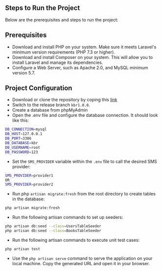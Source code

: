 ## Steps to Run the Project

Below are the prerequisites and steps to run the project:


## Prerequisites

- Download and install PHP on your system. Make sure it meets Laravel's minimum version requirements (PHP 7.3 or higher).
-  Download and install Composer on your system. This will allow you to install Laravel and manage its dependencies.
- Configure a Web Server, such as Apache 2.0, and MySQL minimum version 5.7.

## Project Configuration

- Download or clone the repository by coping this [link](https://github.com/aqilbutt/koinz_book_recommender.git)
- Switch to the release branch `kbr1.0.0`.
- Create a database from phpMyAdmin
- Open the .env file and configure the database connection. It should look like this:

```bash
DB_CONNECTION=mysql
DB_HOST=127.0.0.1
DB_PORT=3306
DB_DATABASE=kbr
DB_USERNAME=root
DB_PASSWORD=123
```

- Set the `SMS_PROVIDER` variable within the `.env` file to call the desired SMS provider:

```bash
SMS_PROVIDER=provider1
OR 
SMS_PROVIDER=provider2
```

- Run php `artisan migrate:fresh` from the root directory to create tables in the database:

```bash
php artisan migrate:fresh
```
- Run the following artisan commands to set up seeders:

```bash
php artisan db:seed --class=UsersTableSeeder
php artisan db:seed --class=BooksTableSeeder
```

- Run the following artisan commands to execute unit test cases:

```bash
php artisan test
```

- Use the `php artisan serve` command to serve the application on your local machine. Copy the generated URL and open it in your browser.
